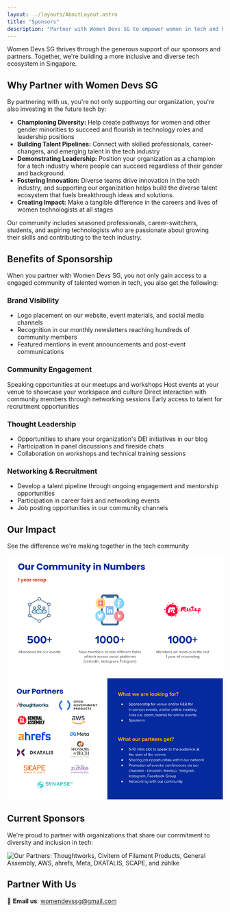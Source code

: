 ```yaml
---
layout: ../layouts/AboutLayout.astro
title: "Sponsors"
description: "Partner with Women Devs SG to empower women in tech and build a more inclusive tech community in Singapore."
---
```


Women Devs SG thrives through the generous support of our sponsors and partners. Together, we're building a more inclusive and diverse tech ecosystem in Singapore.

## Why Partner with Women Devs SG

By partnering with us, you're not only supporting our organization, you're also investing in the future tech by:

- **Championing Diversity:** Help create pathways for women and other gender minorities to succeed and flourish in technology roles and leadership positions
- **Building Talent Pipelines:** Connect with skilled professionals, career-changers, and emerging talent in the tech industry
- **Demonstrating Leadership:** Position your organization as a champion for a tech industry where people can succeed regardless of their gender and background. 
- **Fostering Innovation:** Diverse teams drive innovation in the tech industry, and supporting our organization helps build the diverse talent ecosystem that fuels breakthrough ideas and solutions. 
- **Creating Impact:** Make a tangible difference in the careers and lives of women technologists at all stages

Our community includes seasoned professionals, career-switchers, students, and aspiring technologists who are passionate about growing their skills and contributing to the tech industry.

## Benefits of Sponsorship

When you partner with Women Devs SG, you not only gain access to a engaged community of talented women in tech, you also get the following:

### Brand Visibility

- Logo placement on our website, event materials, and social media channels
- Recognition in our monthly newsletters reaching hundreds of community members
- Featured mentions in event announcements and post-event communications

### Community Engagement

Speaking opportunities at our meetups and workshops
Host events at your venue to showcase your workspace and culture
Direct interaction with community members through networking sessions
Early access to talent for recruitment opportunities

### Thought Leadership

- Opportunities to share your organization's DEI initiatives in our blog
- Participation in panel discussions and fireside chats
- Collaboration on workshops and technical training sessions

### Networking & Recruitment

- Develop a talent pipeline through ongoing engagement and mentorship opportunities
- Participation in career fairs and networking events
- Job posting opportunities in our community channels

## Our Impact

See the difference we're making together in the tech community
<div class="impact-gallery">
  <img src="src/assets/images/community-numbers.png" alt="Our Community in Numbers: 500+ event attendees, 1000+ new members across social platforms, 1000+ members on Meetup" />
  <img src="src/assets/images/partner-benefits.png" alt="What we are looking for and what our partners get from sponsoring Women Devs SG" />
</div>

## Current Sponsors

We're proud to partner with organizations that share our commitment to diversity and inclusion in tech:
<div class="sponsor-gallery">
  <img src="src/assets/images/partners-benefits.png" alt="Our Partners: Thoughtworks, Civitern of Filament Products, General Assembly, AWS, ahrefs, Meta, DKATALIS, SCAPE, and zühlke" />
</div>

## Partner With Us

📧 **Email us**: [womendevssg@gmail.com](mailto:womendevssg@gmail.com?subject=Sponsorship%20Inquiry)